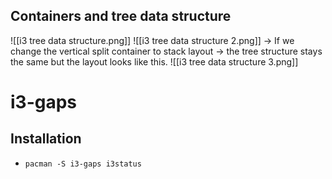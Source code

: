 ## Containers and tree data structure
![[i3 tree data structure.png]]
![[i3 tree data structure 2.png]]
-> If we change the vertical split container to stack layout -> the tree structure stays the same but the layout looks like this.
![[i3 tree data structure 3.png]]
# i3-gaps
## Installation
- `pacman -S i3-gaps i3status `